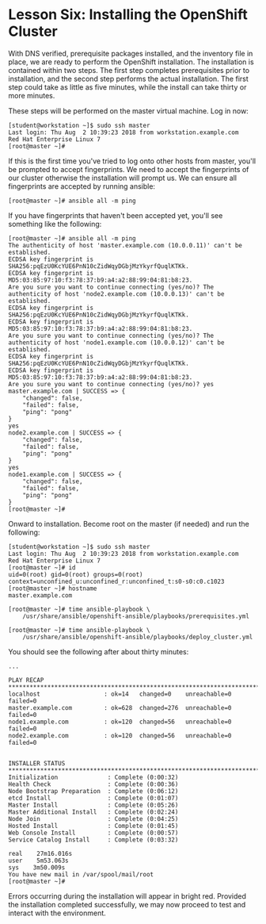 # Lesson Six: Installing the OpenShift Cluster

With DNS verified, prerequisite packages installed, and the inventory file in place, we are ready to perform the OpenShift installation. The installation is contained within two steps. The first step completes prerequisites prior to installation, and the second step performs the actual installation. The first step could take as little as five minutes, while the install can take thirty or more minutes.

These steps will be performed on the master virtual machine. Log in now:
```
[student@workstation ~]$ sudo ssh master
Last login: Thu Aug  2 10:39:23 2018 from workstation.example.com
Red Hat Enterprise Linux 7
[root@master ~]#
```
If this is the first time you've tried to log onto other hosts from master, you'll be prompted to accept fingerprints. We need to accept the fingerprints of our cluster otherwise the installation will prompt us. We can ensure all fingerprints are accepted by running ansible:
```
[root@master ~]# ansible all -m ping
```
If you have fingerprints that haven't been accepted yet, you'll see something like the following:
```
[root@master ~]# ansible all -m ping
The authenticity of host 'master.example.com (10.0.0.11)' can't be established.
ECDSA key fingerprint is SHA256:pqEzU0KcYUE6PnN10cZidWqyDGbjMzYkyrfQuqlKTKk.
ECDSA key fingerprint is MD5:03:85:97:10:f3:78:37:b9:a4:a2:88:99:04:81:b8:23.
Are you sure you want to continue connecting (yes/no)? The authenticity of host 'node2.example.com (10.0.0.13)' can't be established.
ECDSA key fingerprint is SHA256:pqEzU0KcYUE6PnN10cZidWqyDGbjMzYkyrfQuqlKTKk.
ECDSA key fingerprint is MD5:03:85:97:10:f3:78:37:b9:a4:a2:88:99:04:81:b8:23.
Are you sure you want to continue connecting (yes/no)? The authenticity of host 'node1.example.com (10.0.0.12)' can't be established.
ECDSA key fingerprint is SHA256:pqEzU0KcYUE6PnN10cZidWqyDGbjMzYkyrfQuqlKTKk.
ECDSA key fingerprint is MD5:03:85:97:10:f3:78:37:b9:a4:a2:88:99:04:81:b8:23.
Are you sure you want to continue connecting (yes/no)? yes
master.example.com | SUCCESS => {
    "changed": false, 
    "failed": false, 
    "ping": "pong"
}
yes
node2.example.com | SUCCESS => {
    "changed": false, 
    "failed": false, 
    "ping": "pong"
}
yes
node1.example.com | SUCCESS => {
    "changed": false, 
    "failed": false, 
    "ping": "pong"
}
[root@master ~]# 
```
Onward to installation. Become root on the master (if needed) and run the following:
```
[student@workstation ~]$ sudo ssh master
Last login: Thu Aug  2 10:39:23 2018 from workstation.example.com
Red Hat Enterprise Linux 7
[root@master ~]# id
uid=0(root) gid=0(root) groups=0(root) context=unconfined_u:unconfined_r:unconfined_t:s0-s0:c0.c1023
[root@master ~]# hostname
master.example.com

[root@master ~]# time ansible-playbook \
    /usr/share/ansible/openshift-ansible/playbooks/prerequisites.yml

[root@master ~]# time ansible-playbook \
    /usr/share/ansible/openshift-ansible/playbooks/deploy_cluster.yml
```
You should see the following after about thirty minutes:
```
...

PLAY RECAP ***********************************************************************************************************************************************************************************************************************************************************************
localhost                  : ok=14   changed=0    unreachable=0    failed=0   
master.example.com         : ok=628  changed=276  unreachable=0    failed=0   
node1.example.com          : ok=120  changed=56   unreachable=0    failed=0   
node2.example.com          : ok=120  changed=56   unreachable=0    failed=0   


INSTALLER STATUS *****************************************************************************************************************************************************************************************************************************************************************
Initialization              : Complete (0:00:32)
Health Check                : Complete (0:00:36)
Node Bootstrap Preparation  : Complete (0:06:12)
etcd Install                : Complete (0:01:07)
Master Install              : Complete (0:05:26)
Master Additional Install   : Complete (0:02:24)
Node Join                   : Complete (0:04:25)
Hosted Install              : Complete (0:01:45)
Web Console Install         : Complete (0:00:57)
Service Catalog Install     : Complete (0:03:32)

real    27m16.016s
user    5m53.063s
sys    3m50.009s
You have new mail in /var/spool/mail/root
[root@master ~]#
```
Errors occurring during the installation will appear in bright red. Provided the installation completed successfully, we may now proceed to test and interact with the environment.
